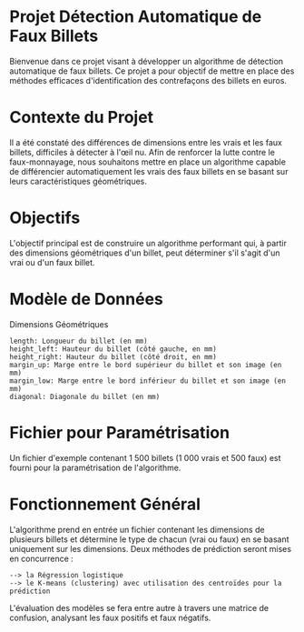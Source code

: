 # Projet Détection Automatique de Faux Billets

Bienvenue dans ce projet visant à développer un algorithme de détection automatique de faux billets. Ce projet a pour objectif de mettre en place des méthodes efficaces d'identification des contrefaçons des billets en euros.

# Contexte du Projet

Il a été constaté des différences de dimensions entre les vrais et les faux billets, difficiles à détecter à l'œil nu. Afin de renforcer la lutte contre le faux-monnayage, nous souhaitons mettre en place un algorithme capable de différencier automatiquement les vrais des faux billets en se basant sur leurs caractéristiques géométriques.

# Objectifs

L'objectif principal est de construire un algorithme performant qui, à partir des dimensions géométriques d'un billet, peut déterminer s'il s'agit d'un vrai ou d'un faux billet.

# Modèle de Données
Dimensions Géométriques

    length: Longueur du billet (en mm)
    height_left: Hauteur du billet (côté gauche, en mm)
    height_right: Hauteur du billet (côté droit, en mm)
    margin_up: Marge entre le bord supérieur du billet et son image (en mm)
    margin_low: Marge entre le bord inférieur du billet et son image (en mm)
    diagonal: Diagonale du billet (en mm)

# Fichier pour Paramétrisation

Un fichier d'exemple contenant 1 500 billets (1 000 vrais et 500 faux) est fourni pour la paramétrisation de l'algorithme.

# Fonctionnement Général

L'algorithme prend en entrée un fichier contenant les dimensions de plusieurs billets et détermine le type de chacun (vrai ou faux) en se basant uniquement sur les dimensions. Deux méthodes de prédiction seront mises en concurrence :

    --> la Régression logistique
    --> le K-means (clustering) avec utilisation des centroïdes pour la prédiction

L'évaluation des modèles se fera entre autre à travers une matrice de confusion, analysant les faux positifs et faux négatifs.




